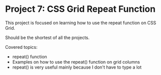 <h1>Project 7: CSS Grid Repeat Function</h1>
<p>This project is focused on learning how to use the repeat function on CSS Grid.</p>
<p>Should be the shortest of all the projects.</p>
<p>Covered topics:</p>
<ul>
    <li>repeat() function</li>
    <li>Examples on how to use the repeat() function on grid columns</li>
    <li>repeat() is very useful mainly because I don't have to type a lot</li>
</ul>